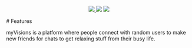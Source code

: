   <p align="center">
  <a href="(https://apps.apple.com/id/app/myvisions/id1480984879)" target="_blank">
    <img src="https://is1-ssl.mzstatic.com/image/thumb/PurpleSource116/v4/82/54/b7/8254b7f4-3001-00b8-51c5-c9d2c9150857/2690ba9e-9171-4df8-b5a3-e396d77d03be_Simulator_Screenshot_-_iPhone_15_Plus_-_2023-11-02_at_06.29.42.png/300x0w.webp" />
      </a>
  <img src="https://is1-ssl.mzstatic.com/image/thumb/PurpleSource116/v4/d3/cb/68/d3cb683b-94ea-499e-27fe-45e7f255f3e2/4a1af7a2-9e0e-4d10-b6d3-11a1b6855b8c_Simulator_Screenshot_-_iPhone_15_Plus_-_2023-11-02_at_06.28.34.png/300x0w.webp" />
  <img src="https://is1-ssl.mzstatic.com/image/thumb/PurpleSource126/v4/85/bb/6e/85bb6e2d-4bc0-b889-65b3-bde62b4964cb/90477a37-257a-4678-aa22-6534cfc6e3df_Simulator_Screenshot_-_iPhone_15_Plus_-_2023-11-02_at_06.29.36.png/300x0w.webp" />
  </p>
# Features

myVisions is a platform where people connect with random users to make new friends for chats to get relaxing stuff from their busy life.


